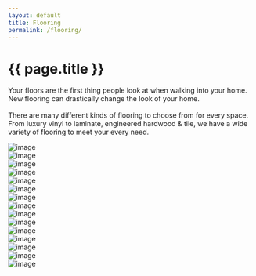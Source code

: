 ```yaml
---
layout: default
title: Flooring
permalink: /flooring/
---
```


<div class="secondary">
    <div class="gallery-header">
        <h1>{{ page.title }}</h1>
        <p>Your floors are the first thing people look at when walking into your home. <br>New flooring can drastically change the look of your home. <br><br>There are many different kinds of flooring to choose from for every space. From luxury vinyl to laminate, engineered hardwood & tile, we have a wide variety of flooring to meet your every need.</p>
    </div>
    <div class="gallery">
        <div class="gallery-item gh-2">
            <img src="{{ site.baseurl }}/images/flooring/flooring (1).jpg" class="img img-thumbnail" alt="image" />
        </div>
        <div class="gallery-item gw-2">
            <img src="{{ site.baseurl }}/images/flooring/flooring (2).jpg" class="img img-thumbnail" alt="image" />
        </div>
        <div class="gallery-item gh-2">
            <img src="{{ site.baseurl }}/images/flooring/flooring (3).jpg" class="img img-thumbnail" alt="image" />
        </div>
        <div class="gallery-item gh-4 gw-2">
            <img src="{{ site.baseurl }}/images/flooring/flooring (4).jpg" class="img img-thumbnail" alt="image" />
        </div>
        <div class="gallery-item gh-2">
            <img src="{{ site.baseurl }}/images/flooring/flooring (5).jpg" class="img img-thumbnail" alt="image" />
        </div>
        <div class="gallery-item gw-2">
            <img src="{{ site.baseurl }}/images/flooring/flooring (6).jpg" class="img img-thumbnail" alt="image" />
        </div>
        <div class="gallery-item gh-2 gw-3">
            <img src="{{ site.baseurl }}/images/flooring/flooring (7).jpg" class="img img-thumbnail" alt="image" />
        </div>
        <div class="gallery-item gh-2 gw-3">
            <img src="{{ site.baseurl }}/images/flooring/flooring (8).jpg" class="img img-thumbnail" alt="image" />
        </div>
        <div class="gallery-item gh-2">
            <img src="{{ site.baseurl }}/images/flooring/flooring (9).jpg" class="img img-thumbnail" alt="image" />
        </div>
        <div class="gallery-item gh-2">
            <img src="{{ site.baseurl }}/images/flooring/flooring (10).jpg" class="img img-thumbnail" alt="image" />
        </div>
        <div class="gallery-item gw-2">
            <img src="{{ site.baseurl }}/images/flooring/flooring (11).jpg" class="img img-thumbnail" alt="image" />
        </div>
        <div class="gallery-item gh-2">
            <img src="{{ site.baseurl }}/images/flooring/flooring (12).jpg" class="img img-thumbnail" alt="image" />
        </div>
        <div class="gallery-item gh-4 gw-2">
            <img src="{{ site.baseurl }}/images/flooring/flooring (13).jpg" class="img img-thumbnail" alt="image" />
        </div>
        <div class="gallery-item gh-4 gw-2">
            <img src="{{ site.baseurl }}/images/flooring/flooring (14).jpg" class="img img-thumbnail" alt="image" />
        </div>
        <div class="gallery-item gh-2">
            <img src="{{ site.baseurl }}/images/flooring/flooring (15).jpg" class="img img-thumbnail" alt="image" />
        </div>
    </div>
</div>
